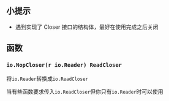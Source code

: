 
<p id="6TTHBbt5dbCLsoBkn5ysAn">

## 小提示

</p>

- 遇到实现了 Closer 接口的结构体，最好在使用完成之后关闭

<p id="3WxXXpRTg7swqwb2KyGAU8">

## 函数

</p>

<p id="1w1GL4iZ3PcPG194FyQUn9">

### `io.NopCloser(r io.Reader) ReadCloser`

</p>

<p id="v8348MhPPVQFr7HQMBsQpY">

将`io.Reader`转换成`io.ReadCloser`

</p>

<p id="wAVNXaCEgKUaFFnEzoQhkf">

当有些函数要求传入`io.ReadCloser`但你只有`io.Reader`时可以使用

</p>
